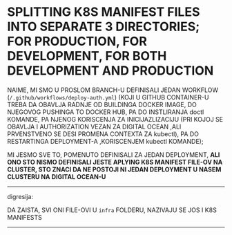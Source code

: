 # SPLITTING K8S MANIFEST FILES INTO SEPARATE 3 DIRECTORIES; FOR PRODUCTION, FOR DEVELOPMENT, FOR BOTH DEVELOPMENT AND PRODUCTION

NAIME, MI SMO U PROSLOM BRANCH-U DEFINISALI JEDAN WORKFLOW (`/.github/workflows/deploy-auth.yml`) (KOJI U GITHUB CONTAINER-U TREBA DA OBAVLJA RADNJE OD BUILDINGA DOCKER IMAGE, DO NJEGOVOG PUSHINGA TO DOCKER HUB, PA DO INSTLIRANJA doctl KOMANDE, PA NJENOG KORISCENJA ZA INICIJAZLIZACIJU (PRI KOJOJ SE OBAVLJA I AUTHORIZATION VEZAN ZA DIGITAL OCEAN ,ALI PRVENSTVENO SE DESI PROMENA CONTEXTA ZA kubectl), PA DO RESTARTINGA DEPLOYMENT-A ,KORISCENJEM kubectl KOMANDE); 

MI JESMO SVE TO, POMENUTO DEFINISALI ZA JEDAN DEPLOYMENT,  **ALI ONO STO NISMO DEFINISALI JESTE APLYING K8S MANIFEST FILE-OV NA CLUSTER, STO ZNACI DA NE POSTOJI NI JEDAN DEPLOYMENT U NASEM CLUSTERU NA DIGITAL OCEAN-U**

***

digresija:

DA ZAISTA, SVI ONI FILE-OVI U `infra` FOLDERU, NAZIVAJU SE JOS I K8S MANIFESTS

***
